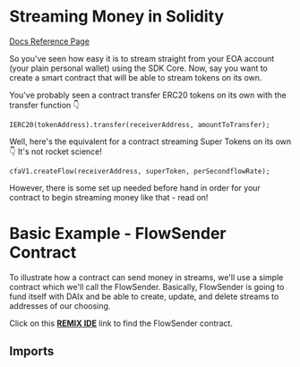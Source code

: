 # Streaming Money in Solidity

[Docs Reference Page](https://docs.superfluid.finance/superfluid/developers/solidity-examples/solidity-libraries/cfav1-library)

So you've seen how easy it is to stream straight from your EOA account (your plain personal wallet) using the SDK Core. Now, say you want to create a smart contract that will be able to stream tokens on its own. 

You've probably seen a contract transfer ERC20 tokens on its own with the transfer function 👇

```
IERC20(tokenAddress).transfer(receiverAddress, amountToTransfer);
```

Well, here's the equivalent for a contract streaming Super Tokens on its own 👇 It's not rocket science!

```
cfaV1.createFlow(receiverAddress, superToken, perSecondflowRate);
```

However, there is some set up needed before hand in order for your contract to begin streaming money like that - read on!

# Basic Example - FlowSender Contract

To illustrate how a contract can send money in streams, we'll use a simple contract which we'll call the FlowSender. Basically, FlowSender is going to fund itself with DAIx and be able to create, update, and delete streams to addresses of our choosing.

Click on this [**REMIX IDE**]() link to find the FlowSender contract.

## Imports

